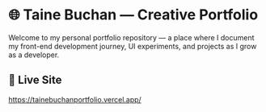 
# 🌐 Taine Buchan — Creative Portfolio


Welcome to my personal portfolio repository — a place where I document my front-end development journey, UI experiments, and projects as I grow as a developer.



## 🔗 Live Site  
https://tainebuchanportfolio.vercel.app/
